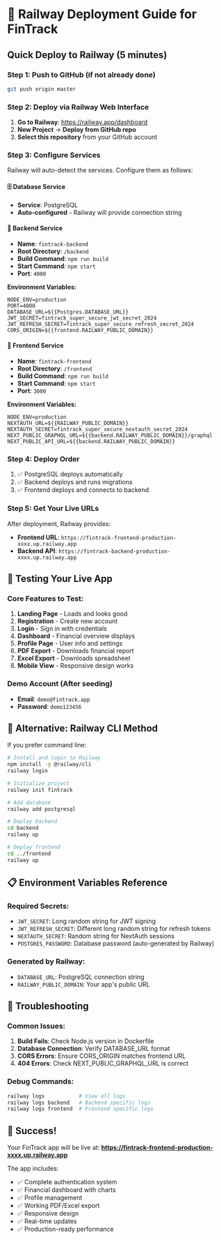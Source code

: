 # 🚀 Railway Deployment Guide for FinTrack

## Quick Deploy to Railway (5 minutes)

### Step 1: Push to GitHub (if not already done)
```bash
git push origin master
```

### Step 2: Deploy via Railway Web Interface

1. **Go to Railway**: https://railway.app/dashboard
2. **New Project** → **Deploy from GitHub repo**
3. **Select this repository** from your GitHub account

### Step 3: Configure Services

Railway will auto-detect the services. Configure them as follows:

#### 🗄️ Database Service
- **Service**: PostgreSQL
- **Auto-configured** - Railway will provide connection string

#### 🔧 Backend Service
- **Name**: `fintrack-backend`
- **Root Directory**: `/backend`
- **Build Command**: `npm run build`
- **Start Command**: `npm start`
- **Port**: `4000`

**Environment Variables:**
```
NODE_ENV=production
PORT=4000
DATABASE_URL=${{Postgres.DATABASE_URL}}
JWT_SECRET=fintrack_super_secure_jwt_secret_2024
JWT_REFRESH_SECRET=fintrack_super_secure_refresh_secret_2024
CORS_ORIGIN=${{frontend.RAILWAY_PUBLIC_DOMAIN}}
```

#### 🎨 Frontend Service
- **Name**: `fintrack-frontend`
- **Root Directory**: `/frontend`
- **Build Command**: `npm run build`
- **Start Command**: `npm start`
- **Port**: `3000`

**Environment Variables:**
```
NODE_ENV=production
NEXTAUTH_URL=${{RAILWAY_PUBLIC_DOMAIN}}
NEXTAUTH_SECRET=fintrack_super_secure_nextauth_secret_2024
NEXT_PUBLIC_GRAPHQL_URL=${{backend.RAILWAY_PUBLIC_DOMAIN}}/graphql
NEXT_PUBLIC_API_URL=${{backend.RAILWAY_PUBLIC_DOMAIN}}
```

### Step 4: Deploy Order
1. ✅ PostgreSQL deploys automatically
2. ✅ Backend deploys and runs migrations
3. ✅ Frontend deploys and connects to backend

### Step 5: Get Your Live URLs
After deployment, Railway provides:
- **Frontend URL**: `https://fintrack-frontend-production-xxxx.up.railway.app`
- **Backend API**: `https://fintrack-backend-production-xxxx.up.railway.app`

## 🧪 Testing Your Live App

### Core Features to Test:
1. **Landing Page** - Loads and looks good
2. **Registration** - Create new account
3. **Login** - Sign in with credentials
4. **Dashboard** - Financial overview displays
5. **Profile Page** - User info and settings
6. **PDF Export** - Downloads financial report
7. **Excel Export** - Downloads spreadsheet
8. **Mobile View** - Responsive design works

### Demo Account (After seeding)
- **Email**: `demo@fintrack.app`
- **Password**: `demo123456`

## 🔧 Alternative: Railway CLI Method

If you prefer command line:

```bash
# Install and login to Railway
npm install -g @railway/cli
railway login

# Initialize project
railway init fintrack

# Add database
railway add postgresql

# Deploy backend
cd backend
railway up

# Deploy frontend
cd ../frontend
railway up
```

## 📋 Environment Variables Reference

### Required Secrets:
- `JWT_SECRET`: Long random string for JWT signing
- `JWT_REFRESH_SECRET`: Different long random string for refresh tokens  
- `NEXTAUTH_SECRET`: Random string for NextAuth sessions
- `POSTGRES_PASSWORD`: Database password (auto-generated by Railway)

### Generated by Railway:
- `DATABASE_URL`: PostgreSQL connection string
- `RAILWAY_PUBLIC_DOMAIN`: Your app's public URL

## 🐛 Troubleshooting

### Common Issues:
1. **Build Fails**: Check Node.js version in Dockerfile
2. **Database Connection**: Verify DATABASE_URL format
3. **CORS Errors**: Ensure CORS_ORIGIN matches frontend URL
4. **404 Errors**: Check NEXT_PUBLIC_GRAPHQL_URL is correct

### Debug Commands:
```bash
railway logs           # View all logs
railway logs backend   # Backend specific logs  
railway logs frontend  # Frontend specific logs
```

## 🎉 Success!

Your FinTrack app will be live at:
**https://fintrack-frontend-production-xxxx.up.railway.app**

The app includes:
- ✅ Complete authentication system
- ✅ Financial dashboard with charts
- ✅ Profile management
- ✅ Working PDF/Excel export
- ✅ Responsive design
- ✅ Real-time updates
- ✅ Production-ready performance